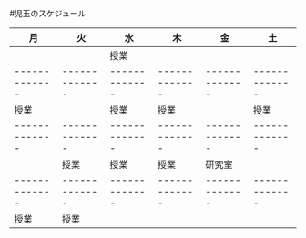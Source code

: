 #児玉のスケジュール


|       月      |       火      |       水      |       木      |       金      |       土      |
| ------------- | ------------- | ------------- | ------------- | ------------- | ------------- |
| | | 授業 | | |
| ------------- | ------------- | ------------- | ------------- | ------------- | ------------- |
| 授業 | | 授業 | 授業 | | 授業
| ------------- | ------------- | ------------- | ------------- | ------------- | ------------- |
| | 授業 | 授業 | 授業 | 研究室 |
| ------------- | ------------- | ------------- | ------------- | ------------- | ------------- |
| 授業 | 授業 | | | |
